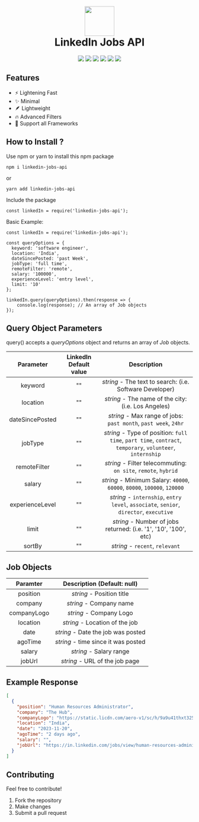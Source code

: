 <div align="center">
 <h1> <img src="https://www.freepnglogos.com/uploads/linkedin-logo-design-30.png" width="80px"><br/>LinkedIn Jobs API</h1>
 <a href="https://itsvg.in" target="_blank"><img src="https://img.shields.io/badge/Creator-Vishwa%20Gaurav-blue?style=plastic"/></a> 
 <img src="https://img.shields.io/npm/v/linkedin-jobs-api?label=%20&style=plastic"/>
 <img src="https://img.shields.io/npm/dt/linkedin-jobs-api?style=plastic">
 <img src="https://img.shields.io/snyk/vulnerabilities/github/VishwaGauravIn/linkedin-jobs-api?style=plastic"/>
 <img src="https://img.shields.io/badge/License-GPL%20v3-brightgreen?style=plastic"/>
 <img src="https://img.shields.io/github/languages/code-size/VishwaGauravIn/linkedin-jobs-api?logo=github&style=plastic">
</div>

## Features

- ⚡ Lightening Fast
- ✨ Minimal
- 🪶 Lightweight
- 🔥 Advanced Filters
- 🤩 Support all Frameworks

## How to Install ?

Use npm or yarn to install this npm package

```
npm i linkedin-jobs-api
```

or

```
yarn add linkedin-jobs-api
```

Include the package

```
const linkedIn = require('linkedin-jobs-api');
```

Basic Example:

```
const linkedIn = require('linkedin-jobs-api');

const queryOptions = {
  keyword: 'software engineer',
  location: 'India',
  dateSincePosted: 'past Week',
  jobType: 'full time',
  remoteFilter: 'remote',
  salary: '100000',
  experienceLevel: 'entry level',
  limit: '10'
};

linkedIn.query(queryOptions).then(response => {
	console.log(response); // An array of Job objects
});
```

## Query Object Parameters

query() accepts a _queryOptions_ object and returns an array of _Job_ objects.

|    Parameter    | LinkedIn Default value |                                                Description                                                |
| :-------------: | :--------------------: | :-------------------------------------------------------------------------------------------------------: |
|     keyword     |           ""           |                         _string_ - The text to search: (i.e. Software Developer)                          |
|    location     |           ""           |                            _string_ - The name of the city: (i.e. Los Angeles)                            |
| dateSincePosted |           ""           |                      _string_ - Max range of jobs: `past month`, `past week`, `24hr`                      |
|     jobType     |           ""           | _string_ - Type of position: `full time`, `part time`, `contract`, `temporary`, `volunteer`, `internship` |
|  remoteFilter   |           ""           |                      _string_ - Filter telecommuting: `on site`, `remote`, `hybrid`                       |
|     salary      |           ""           |                 _string_ - Minimum Salary: `40000`, `60000`, `80000`, `100000`, `120000`                  |
| experienceLevel |           ""           |          _string_ - `internship`, `entry level`, `associate`, `senior`, `director`, `executive`           |
|      limit      |           ""           |                     _string_ - Number of jobs returned: (i.e. '1', '10', '100', etc)                      |
|     sortBy      |           ""           |                                      _string_ - `recent`, `relevant`                                      |

## Job Objects

|  Paramter   |     Description (Default: null)     |
| :---------: | :---------------------------------: |
|  position   |      _string_ - Position title      |
|   company   |       _string_ - Company name       |
| companyLogo |       _string_ - Company Logo       |
|  location   |   _string_ - Location of the job    |
|    date     | _string_ - Date the job was posted  |
|   agoTime   | _string_ - time since it was posted |
|   salary    |       _string_ - Salary range       |
|   jobUrl    |   _string_ - URL of the job page    |

## Example Response

```json
[
  {
    "position": "Human Resources Administrator",
    "company": "The Hub",
    "companyLogo": "https://static.licdn.com/aero-v1/sc/h/9a9u41thxt325ucfh5z8ga4m8",
    "location": "India",
    "date": "2023-11-20",
    "agoTime": "2 days ago",
    "salary": "",
    "jobUrl": "https://in.linkedin.com/jobs/view/human-resources-administrator-at-the-hub-3765436573?refId=rWSjK9izzZ1ZNnUZYzqp8Q%3D%3D&trackingId=X6uox0Xk%2FRQmqkuHpO%2BdrQ%3D%3D&position=1&pageNum=0&trk=public_jobs_jserp-result_search-card"
  }
]
```

## Contributing

Feel free to contribute!

1. Fork the repository
2. Make changes
3. Submit a pull request
